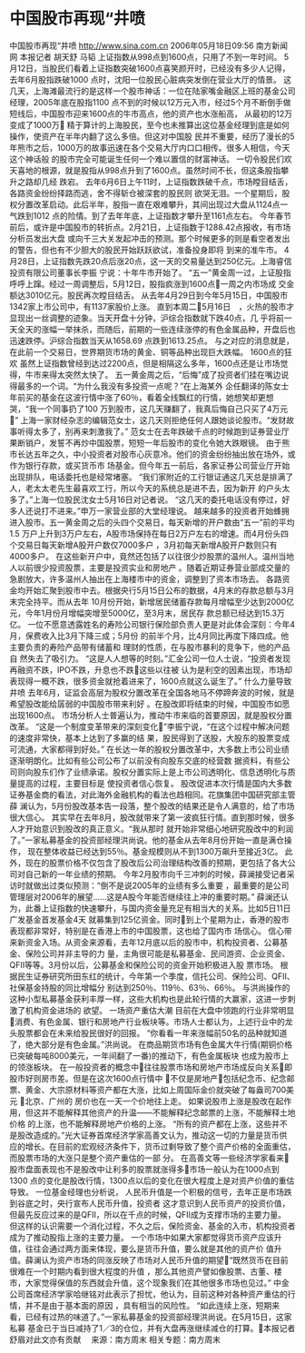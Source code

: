 # 中国股市再现“井喷

中国股市再现“井喷
http://www.sina.com.cn 2006年05月18日09:56 南方新闻网
本报记者 胡天舒 马韬
上证指数从998点到1600点，只用了不到一年时间。
5月12日，当股民们看着上证指数突破1600点喜笑颜开时，已经没有多少人记得，去年6月股指跌破1000 点时，沈阳一位股民心脏病突发倒在营业大厅的情景。
这几天，上海滩最流行的是这样一个股市神话：一位在陆家嘴金融区上班的基金公司经理，2005年底在股指1100 点不到的时候以12万元入市，经过5个月不断倒手做短线后，中国股市迎来1600点的牛市高点，他的资产也水涨船高， 从最初的12万变成了1000万
精于算计的上海股民，至今也未推算出这位基金经理到底是如何操作，使资产在半年内翻了这么多倍。但这对中国股 民并不重要，经历了漫长的5年熊市之后，1000万的故事迅速在各个交易大厅内口口相传。很多人相信，今天这个神话般 的股市完全可能诞生任何一个难以置信的财富神话。
一切令股民们欢天喜地的根源，就是股指从998点升到了1600点。虽然时间不长，但这条股指攀升之路却几经 跌宕。
去年6月6日上午11时，上证指数跌破千点，市场瞠目结舌，各路资金纷纷择路而逃，舍不得斩仓被深套的股民则 欲哭无泪。一个星期后，股权分置改革启动。此后半年，股指一直在艰难攀升，其间出现过大盘从1124点一气跌到1012 点的险情。到了去年年底，上证指数才攀升至1161点左右。
今年春节前后，或许是中国股市的转折点。2月21日，上证指数于1288.42点报收，有市场分析员发出大盘 或向千三大关发起冲击的预测。那个时候更多的则是看空者发出的警告，但也有不少胆大的股民开始跃跃欲试，准备投身即将 到来的准牛市。
4月28日，上证指数先跌20点后涨20点，这一天的交易量达到250亿元。上海睿信投资有限公司董事长李振 宁说：十年牛市开始了。
“五一”黄金周一过，上证股指呼呼上蹿。经过一周调整后，5月12日，股指疯涨到1600点一周之内市场成 交金额达3010亿元。股民再次瞠目结舌。
从去年4月29日到今年5月15日，中国股市1342家上市公司中，有1137家股价上涨。
直到本周二5月16日　，火热的股市才显现出一丝调整的迹象。当天开盘十分钟，沪综合指数就下跌40点，几 乎将前一天全天的涨幅一举抹杀，而随后，前期的一些连续涨停的有色金属品种，开盘后也迅速跌停。沪综合指数当天从1658.69 点跌到1613.25点。
与之对应的消息就是，在此前一个交易日，世界期货市场的黄金、铜等品种出现巨大跌幅。
1600点的狂欢
虽然上证指数曾经到达过2200点，但是相隔这么多年，1600点还是让市场觉得，牛市来得太突然太快了。
五一黄金周之后，“后悔”成了投资者们挂在嘴边说得最多的一个词。“为什么我没有多投资一点呢？”在上海某外 企任翻译的陈女士年前买的基金在这波行情中涨了60％，看着全线飘红的行情，她想笑却更想哭，“我一个同事扔了100 万到股市，这几天赚翻了，我真后悔自己只买了4万元”
上海一家财经杂志的编辑范女士，这几天则拒绝任何人跟她谈论股市。“发财故事听得太多了，别再来刺激我了。” 范女士在去年跌破千点的时候跑到证券营业厅果断销户，发誓不再炒中国股票，短短一年后股市的变化令她大跌眼镜。
由于熊市长达五年之久，中小投资者对股市心灰意冷。他们的资金纷纷抽出放在场外，或作为银行存款，或买货币市 场基金。但今年五一前后，各家证券公司营业厅开始出现排队，电话委托也是经常堵塞。
“我们家附近的工行银证通这几天总是排满了人，老太太老先生最喜欢工行，所以今天的系统总是进不去，因为新开 的户头太多了。”上海一位股民沈女士5月16日对记者说。
“这几天的委托电话没有停过，好多人还说打不进来。”申万一家营业部的大堂经理说。
越来越多的投资者开始蜂拥进入股市。五一黄金周之后的头四个交易日，每天新增的开户数由“五一”前的平均1.5 万户上升到3万户左右，A股市场保持在每日2万户左右的增速。而4月份头四个交易日每天新增A股开户数仅7000多户 ，3月初每天新增A股开户数则只有4000多户。
在这些新开户中，竟然还包括了以往很少炒股票的温州人。温州当地人以前很少投资股票，主要是投资实业和房地产 。随着近期证券营业部成交量的急剧放大，许多温州人抽出在上海楼市中的资金，调整到了资本市场去。
各路资金均开始汇聚到股市中去。根据央行5月15日公布的数据，4月末的存款总额与3月末完全持平。而从去年 10月份开始，新增居民储蓄存款每月增幅至少达到2000亿元，今年1月份月增幅突增至5000亿，至3月末，居民存 款总额已经达到15.3万亿。
一位不愿意透露姓名的寿险公司银行保险部负责人更是对此体会深刻：今年4月，保费收入比3月下降三成；5月份 的前半个月，比4月同比再度下降四成。他主要负责的寿险产品带有储蓄和
理财的性质，在与股市暴利的竞争下，他的产品自 然失去了吸引力。
“这是人人想等的时刻。”汇金公司一位人士说，“投资者发现再融资不跌，IPO不跌，升息也不跌这些以往被 认为是利空的因素出现，市场却表现得一概不跌，很多资金就抢着进来了，1600点就这么诞生了。”
什么力量导致井喷
去年6月，证监会高层为股权分置改革在全国各地马不停蹄奔波的时候，就是希望股改能给孱弱的中国股市带来利好 。在股改即将结束的时候，中国股市如愿出现1600点。
市场分析人士普遍认为，推动牛市来临的首要原因，就是股权分置改革。
“这是一个制度变革带来的深刻变化”李振宁说，“在这个过程中解决问题的速度非常快，基本上达到了多赢的结 果，股民得到了送股，大股东的股票变成可流通，大家都得到好处。”
在长达一年的股权分置改革中，大多数上市公司业绩逐渐明朗化。比如有些公司公布了以前没有向股东交底的经营数 据资料，有些公司则向股东们作了业绩承诺。股权分置实际上是上市公司透明化、信息透明化与质量提高的过程，主要目标是 使投资者信心恢复。
股改促进本次行情是国内大多数证券基金商的看法，对此海外金融机构的看法也趋相同。花旗集团中国研究部主管薛 澜认为，5月份股改基本告一段落，整个股改的结果还是令人满意的，给了市场很大信心。
其实早在去年8月，股改就带来了第一波疯狂行情。直到那时候，很多人才开始意识到股改的真正意义。“我从那时 就开始非常细心地研究股改中的利润了。”一家私募基金的投资部经理洪尚说。他的基金从去年8月份开始一直是满仓操作， 现在整体收益已经达到55％。基金规模则从不到1300万飙升至接近3亿。
此外，现在的股票价格不仅包含了股改后公司治理结构改善的预期，更包括了各大公司对自己新的一年业绩的预期。
今年2月股市向千三冲刺的时候，薛澜接受记者采访时就做出过类似预测：“倒不是说2005年的业绩有多么重要 ，最重要的是公司管理层对2006年的展望……这是A股今年能否继续往上冲的重要时期。”
薛澜还认为，此番上证指数的快速攀升，与国内资金量充足有相当大的关系。比如5日11日广发基金首发基金4天 就募集到125亿资金。同时到上个星期为止，香港的股市表现都非常好，特别是在香港上市的中国股票，这也给了国内市 场信心。
信心带来新资金入场。从资金来源看，去年12月底以后的股市中，机构投资者、公募基金、保险公司并非主导的力 量，主角很可能是私募基金、民间游资、企业资金、QFII等等。3月份以后，公募基金和保险公司的资金开始积极进入股 票市场。
根据民生证券研究所田东红的统计，今年第一个季度，信托公司、保险公司、QFII、社保基金持股的同比增幅分 别达到250％、119％、63％、66％。
与洪尚操作的这种小型私募基金获利丰厚一样，这些大机构也是此轮行情的大赢家，这进一步刺激了机构资金进场的 欲望。
一场资产重估大潮
目前在大盘中领跑的行业非常明显消费、有色金属、银行和房地产行业板块等。市场人士都认为，上述行业中的龙 头股票都会在未来给股民很好的回报。
“你看看一年来涨幅前50名的品种就知道了，绝大部分是有色金属。”洪尚说。
在商品期货市场有色金属大牛行情(期铜价格已突破每吨8000美元，一年间翻了一番)的推动下，有色金属板块 也成为股市上的领涨板块。
在一般投资者的概念中往往股票市场和房地产市场成反向关系即股市好则房市差。但是在这次1600点行情中 不仅是房地产包括纪念币、纪念邮票、黄金、大宗原材料等资产都在大涨，比如上周国际金价就突破了每盎司700美元 北京、广州的
房价也在一天一个价地往上走。
如果说股市上涨是股改在起作用，但这并不能解释其他资产的升温——不能解释纪念邮票的上涨，不能解释土地价格 的上涨，也不能解释房地产价格的上涨。
“所有的资产都在上涨，这些并不是股改造成的。”光大证券首席经济学家高善文认为，推动这一切的力量是货币供 应的增长。在目前的宏观经济条件下，货币过剩导致了整个资产价格的全面重估，而股票市场的大涨只是整个资产重估的一部 分。
在高善文等一些经济学家看来股市盘面表现也不是股改中让利多的股票就涨得多市场一般认为在1000点到1300 点的变化是股改行情，1300点以后的变化在很大程度上是对资产价值的重估导致。
一位基金经理也分析说，
人民币升值是一个积极的信号，去年正是市场跌到谷底之时，央行宣布人民币升值，投资者 这才意识到人民币资产的投资价值，但最先反应过来的是QFII，所以在千点的时候，QFII成为支撑市场的主要力量。 但这样的认识需要一个消化过程，不久之后，保险资金、基金的入市，机构投资者成为了推动股指上涨的主要力量。
一个市场中如果大家都觉得货币资产应该升值，往往会通过两方面来体现，要么是货币升值，要么就是其他的资产价 值升值。薛澜认为资产市场的同涨反映了市场对人民币升值的期望“既然货币在目前很难在一个时期内看到很大程度的升值 ，那么其他资产譬如像股票、古董、楼市，大家觉得保值的东西就会升值，这个现象我们在其他很多市场也见过。”
中金公司首席经济学家哈继铭对此表示了担忧，他认为，目前这种对各种资产重估的行情，并不是由于基本面的原因 ，具有相当的风险性。
“如此连续上涨，短期来看，已经有过热的味道了。”一家私募基金的投资部经理洪尚说。在5月15日，这家私募 基金已于当日减持了1／3的仓位，并有大盘再涨继续减仓的打算。本报记者舒眉对此文亦有贡献　 来源：南方周末
相关专题：南方周末 

